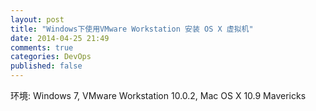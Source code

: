```yaml
---
layout: post
title: "Windows下使用VMware Workstation 安装 OS X 虚拟机"
date: 2014-04-25 21:49
comments: true
categories: DevOps
published: false
---
```

环境: Windows 7, VMware Workstation 10.0.2, Mac OS X 10.9 Mavericks

